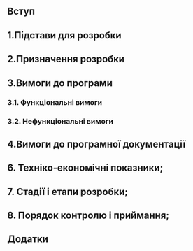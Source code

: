 ## Вступ

## 1.Підстави для розробки

## 2.Призначення розробки

## 3.Вимоги до програми

### 3.1. Функціональні вимоги

### 3.2. Нефункціональні вимоги

## 4.Вимоги до програмної документації

## 6. Техніко-економічні показники;
## 7. Стадії і етапи розробки;
## 8. Порядок контролю і приймання;
## Додатки
